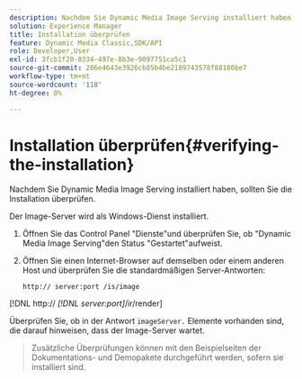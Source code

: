 ```yaml
---
description: Nachdem Sie Dynamic Media Image Serving installiert haben, sollten Sie die Installation überprüfen.
solution: Experience Manager
title: Installation überprüfen
feature: Dynamic Media Classic,SDK/API
role: Developer,User
exl-id: 3fcb1f20-8334-497e-8b3e-9097751ca5c1
source-git-commit: 206e4643e3926cb85b4be2189743578f88180be7
workflow-type: tm+mt
source-wordcount: '118'
ht-degree: 0%

---
```


# Installation überprüfen{#verifying-the-installation}

Nachdem Sie Dynamic Media Image Serving installiert haben, sollten Sie die Installation überprüfen.

Der Image-Server wird als Windows-Dienst installiert.

1. Öffnen Sie das Control Panel &quot;Dienste&quot;und überprüfen Sie, ob &quot;Dynamic Media Image Serving&quot;den Status &quot;Gestartet&quot;aufweist.
1. Öffnen Sie einen Internet-Browser auf demselben oder einem anderen Host und überprüfen Sie die standardmäßigen Server-Antworten:

   `http:// server:port /is/image`

[!DNL http:// *[!DNL server:port]*/ir/render]

Überprüfen Sie, ob in der Antwort `imageServer.` Elemente vorhanden sind, die darauf hinweisen, dass der Image-Server wartet.
>Zusätzliche Überprüfungen können mit den Beispielseiten der Dokumentations- und Demopakete durchgeführt werden, sofern sie installiert sind.
